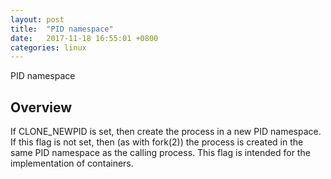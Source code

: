 ```yaml
---
layout: post
title:  "PID namespace"
date:   2017-11-18 16:55:01 +0800
categories: linux
---
```


PID namespace



## Overview
If CLONE_NEWPID is set, then create the process in a new PID namespace.  If this flag is not set, then (as with fork(2)) the process is created in the same PID namespace as the calling process.  This flag is intended for the implementation of containers.
